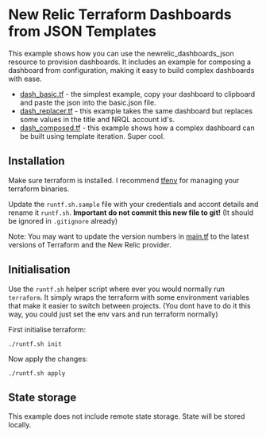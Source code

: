 # New Relic Terraform Dashboards from JSON Templates
This example shows how you can use the newrelic_dashboards_json resource to provision dashboards. It includes an example for composing a dashboard from configuration, making it easy to build complex dashboards with ease.

* [dash_basic.tf](dash_basic.tf) - the simplest example, copy your dashboard to clipboard and paste the json into the basic.json file.
* [dash_replacer.tf](dash_replacer.tf) - this example takes the same dashboard but replaces some values in the title and NRQL account id's.
* [dash_composed.tf](dash_composed.tf) - this example shows how a complex dashboard can be built using template iteration. Super cool.


## Installation
Make sure terraform is installed. I recommend [tfenv](https://github.com/tfutils/tfenv) for managing your terraform binaries.

Update the `runtf.sh.sample` file with your credentials and accont details and rename it `runtf.sh`. **Important do not commit this new file to git!** (It should be ignored in `.gitignore` already)

Note: You may want to update the version numbers in [main.tf](main.tf) to the latest versions of  Terraform and the New Relic provider.

## Initialisation
Use the `runtf.sh` helper script where ever you would normally run `terraform`. It simply wraps the terraform with some environment variables that make it easier to switch between projects. (You dont have to do it this way, you could just set the env vars and run terraform normally)

First initialise terraform:
```
./runtf.sh init
```

Now apply the changes:
```
./runtf.sh apply
```

## State storage
This example does not include remote state storage. State will be stored locally.

